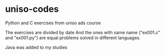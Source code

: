 # uniso-codes
 Python and C exercises from uniso ads course

 The exercises are divided by date
 And the ones with same name ("ex001.c" and "ex001.py") are equal problems
 solved in different languages.
 
 Java was added to my studies
